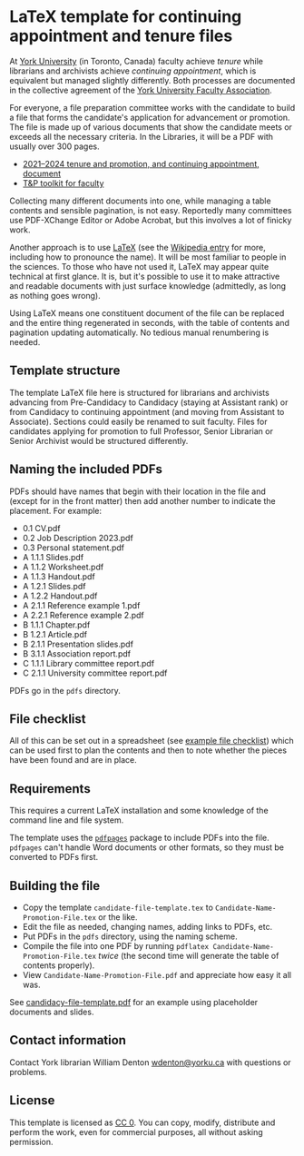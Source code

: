 # LaTeX template for continuing appointment and tenure files

At [York University](https://www.yorku.ca/) (in Toronto, Canada) faculty achieve *tenure* while librarians and archivists achieve *continuing appointment*, which is equivalent but managed slightly differently.  Both processes are documented in the collective agreement of the [York University Faculty Association](https://www.yufa.ca/).

For everyone, a file preparation committee works with the candidate to build a file that forms the candidate's application for advancement or promotion.  The file is made up of various documents that show the candidate meets or exceeds all the necessary criteria.  In the Libraries, it will be a PDF with usually over 300 pages.

+ [2021–2024 tenure and promotion, and continuing appointment, document](https://www.yufa.ca/2021_24_t_p)
+ [T&P toolkit for faculty](https://www.yorku.ca/secretariat/senate/tenure-and-promotions-committee/tp-toolkit/)

Collecting many different documents into one, while managing a table contents and sensible pagination, is not easy.  Reportedly many committees use PDF-XChange Editor or Adobe Acrobat, but this involves a lot of finicky work.

Another approach is to use [LaTeX](https://www.latex-project.org/) (see the [Wikipedia entry](https://en.wikipedia.org/wiki/LaTeX) for more, including how to pronounce the name).  It will be most familiar to people in the sciences.  To those who have not used it, LaTeX may appear quite technical at first glance.  It is, but it's possible to use it to make attractive and readable documents with just surface knowledge (admittedly, as long as nothing goes wrong).

Using LaTeX means one constituent document of the file can be replaced and the entire thing regenerated in seconds, with the table of contents and pagination updating automatically.  No tedious manual renumbering is needed.

## Template structure

The template LaTeX file here is structured for librarians and archivists advancing from Pre-Candidacy to Candidacy (staying at Assistant rank) or from Candidacy to continuing appointment (and moving from Assistant to Associate).  Sections could easily be renamed to suit faculty.  Files for candidates applying for promotion to full Professor, Senior Librarian or Senior Archivist would be structured differently.

## Naming the included PDFs

PDFs should have names that begin with their location in the file and (except for in the front matter) then add another number to indicate the placement. For example:

+ 0.1 CV.pdf
+ 0.2 Job Description 2023.pdf
+ 0.3 Personal statement.pdf
+ A 1.1.1 Slides.pdf
+ A 1.1.2 Worksheet.pdf
+ A 1.1.3 Handout.pdf
+ A 1.2.1 Slides.pdf
+ A 1.2.2 Handout.pdf
+ A 2.1.1 Reference example 1.pdf
+ A 2.2.1 Reference example 2.pdf
+ B 1.1.1 Chapter.pdf
+ B 1.2.1 Article.pdf
+ B 2.1.1 Presentation slides.pdf
+ B 3.1.1 Association report.pdf
+ C 1.1.1 Library committee report.pdf
+ C 2.1.1 University committee report.pdf

PDFs go in the `pdfs` directory.

## File checklist

All of this can be set out in a spreadsheet (see [example file checklist](file-checklist.ods)) which can be used first to plan the contents and then to note whether the pieces have been found and are in place.

## Requirements

This requires a current LaTeX installation and some knowledge of the command line and file system.

The template uses the [`pdfpages`](https://ctan.org/pkg/pdfpages) package to include PDFs into the file.  `pdfpages` can't handle Word documents or other formats, so they must be converted to PDFs first.

## Building the file

+ Copy the template `candidate-file-template.tex` to `Candidate-Name-Promotion-File.tex` or the like.
+ Edit the file as needed, changing names, adding links to PDFs, etc.
+ Put PDFs in the `pdfs` directory, using the naming scheme.
+ Compile the file into one PDF by running `pdflatex Candidate-Name-Promotion-File.tex` *twice* (the second time will generate the table of contents properly).
+ View `Candidate-Name-Promotion-File.pdf` and appreciate how easy it all was.

See [candidacy-file-template.pdf](candidacy-file-template.pdf) for an example using placeholder documents and slides.

## Contact information

Contact York librarian William Denton <wdenton@yorku.ca> with questions or problems.

## License

This template is licensed as [CC 0](https://creativecommons.org/publicdomain/zero/1.0/).  You can copy, modify, distribute and perform the work, even for commercial purposes, all without asking permission.
